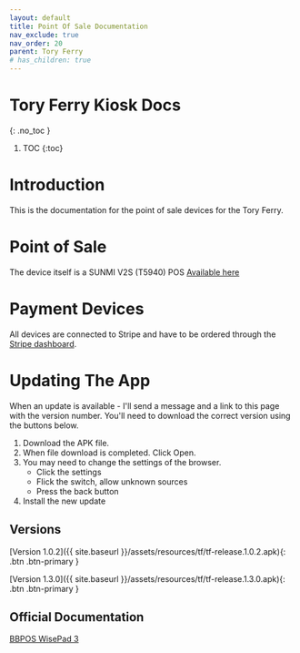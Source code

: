 ```yaml
---
layout: default
title: Point Of Sale Documentation
nav_exclude: true
nav_order: 20
parent: Tory Ferry
# has_children: true
---
```


# Tory Ferry Kiosk Docs
{: .no_toc }

1. TOC
{:toc}

# Introduction

This is the documentation for the point of sale devices for the Tory Ferry.

# Point of Sale

The device itself is a SUNMI V2S (T5940) POS
[Available here](https://androidepos.co.uk/product/sunmi-v2s-t5940-handheld-pos-terminal-p06060017-gms-4g-3gb-ram/)

# Payment Devices

All devices are connected to Stripe and have to be ordered through the [Stripe dashboard](https://dashboard.stripe.com/terminal/shop/thsku_JAFoSBKsmkjGw0). 

# Updating The App

When an update is available - I'll send a message and a link to this page with the version number. You'll need to download the correct version using the buttons below.

1. Download the APK file.
2. When file download is completed. Click Open.
3. You may need to change the settings of the browser.
    - Click the settings
    - Flick the switch, allow unknown sources
    - Press the back button
4. Install the new update


## Versions

[Version 1.0.2]({{ site.baseurl }}/assets/resources/tf/tf-release.1.0.2.apk){: .btn .btn-primary }

[Version 1.3.0]({{ site.baseurl }}/assets/resources/tf/tf-release.1.3.0.apk){: .btn .btn-primary }

## Official Documentation

[BBPOS WisePad 3](https://stripe.com/docs/terminal/readers/bbpos-wisepad3)